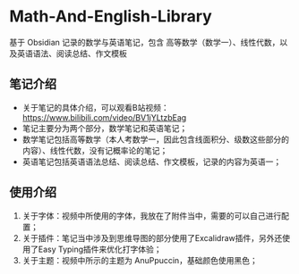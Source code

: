 # Math-And-English-Library
基于 Obsidian 记录的数学与英语笔记，包含 高等数学（数学一）、线性代数，以及英语语法、阅读总结、作文模板

## 笔记介绍
+ 关于笔记的具体介绍，可以观看B站视频：https://www.bilibili.com/video/BV1jYLtzbEag
+ 笔记主要分为两个部分，数学笔记和英语笔记；
+ 数学笔记包括高等数学（本人考数学一，因此包含线面积分、级数这些部分的内容）、线性代数，没有记概率论的笔记；
+ 英语笔记包括英语语法总结、阅读总结、作文模板，记录的内容为英语一；

## 使用介绍
1. 关于字体：视频中所使用的字体，我放在了附件当中，需要的可以自己进行配置；
2. 关于插件：笔记当中涉及到思维导图的部分使用了Excalidraw插件，另外还使用了Easy Typing插件来优化打字体验；
3. 关于主题：视频中所示的主题为 AnuPpuccin，基础颜色使用黑色；
